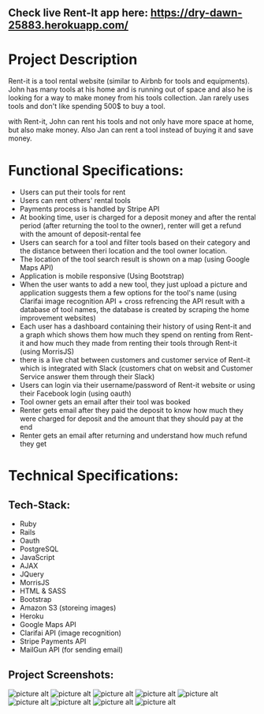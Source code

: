 ## Check live Rent-It app here: https://dry-dawn-25883.herokuapp.com/
# Project Description
Rent-it is a tool rental website (similar to Airbnb for tools and equipments).
John has many tools at his home and is running out of space and also he is looking for a way to make money from his tools collection. Jan rarely uses tools and don't like spending 500$ to buy a tool.

with Rent-it, John can rent his tools and not only have more space at home, but also make money. Also Jan can rent a tool instead of buying it and save money.

# Functional Specifications:
* Users can put their tools for rent
* Users can rent others' rental tools
* Payments process is handled by Stripe API
* At booking time, user is charged for a deposit money and after the rental period (after returning the tool to the owner), renter will get a refund with the amount of deposit-rental fee
* Users can search for a tool and filter tools based on their category and the distance between theri location and the tool owner location.
* The location of the tool search result is shown on a map (using Google Maps API)
* Application is mobile responsive (Using Bootstrap)
* When the user wants to add a new tool, they just upload a picture and application suggests them a few options for the tool's name (using Clarifai image recognition API + cross refrencing the API result with a database of tool names, the database is created by scraping the home improvement websites)
* Each user has a dashboard containing their history of using Rent-it and a graph which shows them how much they spend on renting from Rent-it and how much they made from renting their tools through Rent-it (using MorrisJS)
* there is a live chat between customers and customer service of Rent-it which is integrated with Slack (customers chat on websit and Customer Service answer them through their Slack)
* Users can login via their username/password of Rent-it website or using their Facebook login (using oauth)
* Tool owner gets an email after their tool was booked
* Renter gets email after they paid the deposit to know how much they were charged for deposit and the amount that they should pay at the end
* Renter gets an email after returning and understand how much refund they get
# Technical Specifications:
## Tech-Stack:
* Ruby
* Rails
* Oauth
* PostgreSQL
* JavaScript
* AJAX
* JQuery
* MorrisJS
* HTML & SASS
* Bootstrap
* Amazon S3 (storeing images)
* Heroku
* Google Maps API
* Clarifai API (image recognition)
* Stripe Payments API
* MailGun API (for sending email)
## Project Screenshots:
![picture alt](https://raw.github.com/brunocabral88/rent-it/master/screenshot/register.png "register")
![picture alt](https://github.com/brunocabral88/rent-it/blob/master/screenshot/login.png "login")
![picture alt](https://raw.github.com/brunocabral88/rent-it/master/screenshot/main-page.png "main_page")
![picture alt](https://raw.github.com/brunocabral88/rent-it/master/screenshot/search-result.png "search-result")
![picture alt](https://raw.github.com/brunocabral88/rent-it/master/screenshot/payment.png "payment")
![picture alt](https://raw.github.com/brunocabral88/rent-it/master/screenshot/graph.png "graph")
![picture alt](https://raw.github.com/brunocabral88/rent-it/master/screenshot/create-new-tool.png "create-new-tool")
![picture alt](https://raw.github.com/brunocabral88/rent-it/master/screenshot/my-tool.png "my-tool")
![picture alt](https://raw.github.com/brunocabral88/rent-it/master/screenshot/history.png "history")

